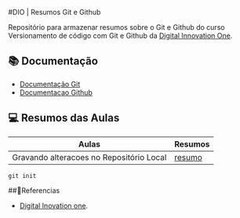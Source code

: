 #DIO | Resumos Git e Github

Repositório para armazenar resumos sobre o Git e Github do curso Versionamento de código com Git e Github da [Digital Innovation One](https://www.dio.me/).

## 📚 Documentação
- [Documentação Git](https://git-scm.com/doc)
- [Documentacao Github](https://docs.github.com/)

## 💻 Resumos das Aulas

| Aulas | Resumos |
|--------|--------|
|Gravando alteracoes no Repositório Local | [resumo]()|

````
git init
````

##🔎Referencias
- [Digital  Inovation one]().

